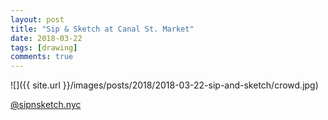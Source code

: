 ```yaml
---
layout: post
title: "Sip & Sketch at Canal St. Market"
date: 2018-03-22
tags: [drawing]
comments: true
---
```

![]({{ site.url }}/images/posts/2018/2018-03-22-sip-and-sketch/crowd.jpg)

[@sipnsketch.nyc](https://www.instagram.com/sipnsketch.nyc)
